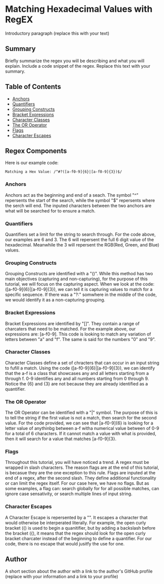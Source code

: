 # Matching Hexadecimal Values with RegEX

Introductory paragraph (replace this with your text)

## Summary

Briefly summarize the regex you will be describing and what you will explain. Include a code snippet of the regex. Replace this text with your summary.

## Table of Contents

- [Anchors](#anchors)
- [Quantifiers](#quantifiers)
- [Grouping Constructs](#grouping-constructs)
- [Bracket Expressions](#bracket-expressions)
- [Character Classes](#character-classes)
- [The OR Operator](#the-or-operator)
- [Flags](#flags)
- [Character Escapes](#character-escapes)

## Regex Components

Here is our example code:

```Matching a Hex Value: /^#?([a-f0-9]{6}|[a-f0-9]{3})$/```


### Anchors

Anchors act as the beginning and end of a seach. The symbol "^" repersents the start of the search, while the symbol "$" repersents where the serch will end. The inputed characters between the two anchors are what will be searched for to ensure a match.

### Quantifiers

Quantifiers set a limit for the string to search through. For the code above, our examples are 6 and 3. The 6 will repersent the full 6 digit value of the hexadecimal. Meanwhile the 3 will repersent the RGB(Red, Green, and Blue) values. 

### Grouping Constructs

Grouping Constructs are identified with a "()". While this method has two main objectives (capturing and non-capturing), for the purpose of this tutorial, we will focus on the
capturing aspect. When we look at the code: ([a-f0-9]{6}|[a-f0-9]{3}), we can tell it is capturing values to match for a specific sequence. If there was a "?:" somwhere in the middle of the code, we would identify it as a non-capturing grouping. 

### Bracket Expressions

Bracket Expressions are identified by "[]". They contain a range of charcaters that need to be matched. For the example above, our expressions are: 
[a-f0-9]. This code is looking to match any variation of letters between "a" and "f". The same is said for the numbers "0" and "9". 

### Character Classes

Character Classes define a set of chracters that can occur in an input string to fufill a match. Using the code ([a-f0-9]{6}|[a-f0-9]{3}), we can identify that the a-f is a class that showcases any and all letters starting from a through f. 0-9 identifies any and all numbers starting from 0 through 9. Notice the {6} and {3} are not because they are already identified as a quantifier. 

### The OR Operator

The OR Operator can be identified with a "|" symbol. The purpose of this is to tell the string if the first value is not a match, then search for the second value. For the code provided, we can see that [a-f0-9]{6} is looking for a letter value of anythinbg between a-f witha numerical value between of 0-9 for a total of 6 characters. If it cannot match a value with what is provided, then it will search for a value that matches [a-f0-9]{3}. 

### Flags

Throughout this tutorial, you will have noticed a trend. A regex must be wrapped in slash characters. The reason flags are at the end of this tutorial, is becasue they are the one exception to this rule. Flags are inputed at the end of a regex, after the second slash. They define additional functionality or can limit the regex itself. For our case here, we have no flags. But as some examples, a flag can: search globally for for all possible matches, can ignore case sensativity, or search multiple lines of input string. 

### Character Escapes

A Character Escape is repersented by a "\". It escapes a character that would otherwise be interperated literally. For example, the open curly bracket ({) is used to begin a quanitifier, but by adding a backslash before the bracket (\{), it means that the regex should look for the open curly bracket charcater instead of the beginning to define a quantifier. For our code, there is no escape that would jusitfy the use for one. 

## Author

A short section about the author with a link to the author's GitHub profile (replace with your information and a link to your profile)
